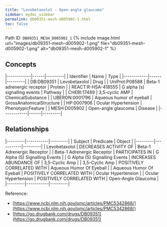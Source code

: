 ```yaml
---
title: "Levobetaxolol - Open-angle glaucoma"
sidebar: mydoc_sidebar
permalink: db09351-mesh-d005902-1.html
toc: false 
---
```



Path ID: `DB09351_MESH_D005902_1`
{% include image.html url="images/db09351-mesh-d005902-1.png" file="db09351-mesh-d005902-1.png" alt="db09351-mesh-d005902-1" %}

## Concepts

|------------|------|---------|
| Identifier | Name | Type    |
|------------|------|---------|
| DB:DB09351 | Levobetaxolol | Drug |
| UniProt:P08588 | Beta-1 adrenergic receptor | Protein |
| REACT:R-HSA-418555 | G alpha (s) signalling events | Pathway |
| CHEBI:17489 | 3,5-cyclic AMP | ChemicalSubstance |
| UBERON:0001796 | Aqueous humor of eyeball | GrossAnatomicalStructure |
| HP:0007906 | Ocular Hypertension | PhenotypicFeature |
| MESH:D005902 | Open-angle glaucoma | Disease |
|------------|------|---------|

## Relationships

|---------|-----------|---------|
| Subject | Predicate | Object  |
|---------|-----------|---------|
| Levobetaxolol | DECREASES ACTIVITY OF | Beta-1 Adrenergic Receptor |
| Beta-1 Adrenergic Receptor | PARTICIPATES IN | G Alpha (S) Signalling Events |
| G Alpha (S) Signalling Events | INCREASES ABUNDANCE OF | 3,5-Cyclic Amp |
| 3,5-Cyclic Amp | POSITIVELY CORRELATED WITH | Aqueous Humor Of Eyeball |
| Aqueous Humor Of Eyeball | POSITIVELY CORRELATED WITH | Ocular Hypertension |
| Ocular Hypertension | POSITIVELY CORRELATED WITH | Open-Angle Glaucoma |
|---------|-----------|---------|

Reference: 
  - [https://www.ncbi.nlm.nih.gov/pmc/articles/PMC5342868/](https://www.ncbi.nlm.nih.gov/pmc/articles/PMC5342868/)
  - [https://go.drugbank.com/drugs/DB09351](https://go.drugbank.com/drugs/DB09351)
